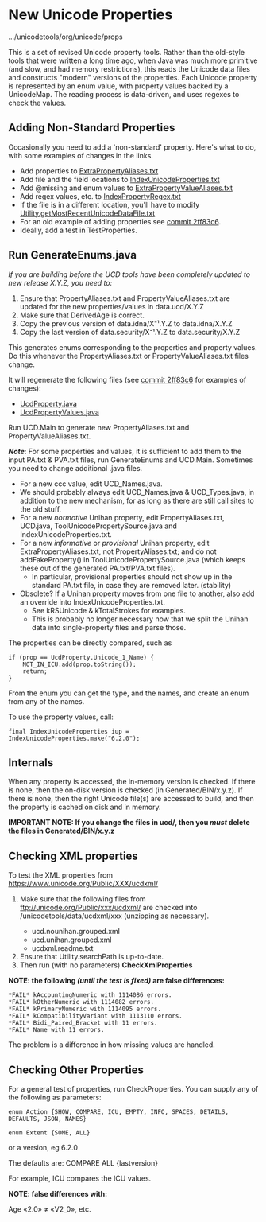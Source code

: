 # New Unicode Properties

.../unicodetools/org/unicode/props

This is a set of revised Unicode property tools. Rather than the old-style tools
that were written a long time ago, when Java was much more primitive (and slow,
and had memory restrictions), this reads the Unicode data files and constructs
"modern" versions of the properties. Each Unicode property is represented by an
enum value, with property values backed by a UnicodeMap. The reading process is
data-driven, and uses regexes to check the values.

## Adding Non-Standard Properties

Occasionally you need to add a 'non-standard' property. Here's what to do, with
some examples of changes in the links.

*   Add properties to
    [ExtraPropertyAliases.txt](https://github.com/unicode-org/unicodetools/blob/main/unicodetools/src/main/resources/org/unicode/props/ExtraPropertyAliases.txt)
*   Add file and the field locations to
    [IndexUnicodeProperties.txt](https://github.com/unicode-org/unicodetools/blob/main/unicodetools/src/main/resources/org/unicode/props/IndexUnicodeProperties.txt)
*   Add @missing and enum values to
    [ExtraPropertyValueAliases.txt](https://github.com/unicode-org/unicodetools/blob/main/unicodetools/src/main/resources/org/unicode/props/ExtraPropertyValueAliases.txt)
*   Add regex values, etc. to
    [IndexPropertyRegex.txt](https://github.com/unicode-org/unicodetools/blob/main/unicodetools/src/main/resources/org/unicode/props/IndexPropertyRegex.txt)
*   If the file is in a different location, you'll have to modify
    [Utility.getMostRecentUnicodeDataFile.txt](https://github.com/unicode-org/unicodetools/blob/main/unicodetools/src/main/java/org/unicode/text/utility/Utility.java)
*   For an old example of adding properties see [commit 2ff83c6](https://github.com/unicode-org/unicodetools/commit/2ff83c6a0d0eef7286e98c3b94b3de538b44e404).
*   Ideally, add a test in TestProperties.

## Run GenerateEnums.java

*If you are building before the UCD tools have been completely updated to new
release X.Y.Z, you need to:*

1.  Ensure that PropertyAliases.txt and PropertyValueAliases.txt are updated for
    the new properties/values in data.ucd/X.Y.Z
2.  Make sure that DerivedAge is correct.
3.  Copy the previous version of data.idna/X⁻¹.Y.Z to data.idna/X.Y.Z
4.  Copy the last version of data.security/X⁻¹.Y.Z to data.security/X.Y.Z

This generates enums corresponding to the properties and property values. Do
this whenever the PropertyAliases.txt or PropertyValueAliases.txt files change.

It will regenerate the following files (see [commit 2ff83c6](https://github.com/unicode-org/unicodetools/commit/2ff83c6a0d0eef7286e98c3b94b3de538b44e404) for examples of changes):

*   [UcdProperty.java](https://github.com/unicode-org/unicodetools/blob/main/unicodetools/org/unicode/props/UcdProperty.java)
*   [UcdPropertyValues.java](https://github.com/unicode-org/unicodetools/blob/main/unicodetools/org/unicode/props/UcdPropertyValues.java)

Run UCD.Main to generate new PropertyAliases.txt and PropertyValueAliases.txt.

***Note***: For some properties and values, it is sufficient to add them to the
input PA.txt & PVA.txt files, run GenerateEnums and UCD.Main. Sometimes you need
to change additional .java files.

*   For a new ccc value, edit UCD_Names.java.
*   We should probably always edit UCD_Names.java & UCD_Types.java, in addition
    to the new mechanism, for as long as there are still call sites to the old
    stuff.
*   For a new *normative* Unihan property, edit PropertyAliases.txt,
    UCD.java, ToolUnicodePropertySource.java and IndexUnicodeProperties.txt.
*   For a new *informative* or *provisional* Unihan property, edit
    ExtraPropertyAliases.txt, not PropertyAliases.txt; and do not
    addFakeProperty() in ToolUnicodePropertySource.java (which keeps these out
    of the generated PA.txt/PVA.txt files).
    *   In particular, provisional properties should not show up in the standard
        PA.txt file, in case they are removed later. (stability)
*   Obsolete? If a Unihan property moves from one file to another, also add an
    override into IndexUnicodeProperties.txt.
    *   See kRSUnicode & kTotalStrokes for examples.
    *   This is probably no longer necessary now that we split the Unihan data
        into single-property files and parse those.

The properties can be directly compared, such as
```
if (prop == UcdProperty.Unicode_1_Name) {
    NOT_IN_ICU.add(prop.toString());
    return;
}
```

From the enum you can get the type, and the names, and create an enum from any
of the names.

To use the property values, call:
```
final IndexUnicodeProperties iup = IndexUnicodeProperties.make("6.2.0");
```

## **Internals**

When any property is accessed, the in-memory version is checked. If there is
none, then the on-disk version is checked (in Generated/BIN/x.y.z). If there is
none, then the right Unicode file(s) are accessed to build, and then the
property is cached on disk and in memory.

**IMPORTANT NOTE: If you change the files in ucd/, then you *must* delete the files in Generated/BIN/x.y.z**

## Checking XML properties

To test the XML properties from https://www.unicode.org/Public/XXX/ucdxml/

1.  Make sure that the following files from ftp://unicode.org/Public/xxx/ucdxml/
    are checked into <workspace>/unicodetools/data/ucdxml/xxx (unzipping as
    necessary).
    *   ucd.nounihan.grouped.xml
    *   ucd.unihan.grouped.xml
    *   ucdxml.readme.txt
2.  Ensure that Utility.searchPath is up-to-date.
3.  Then run (with no parameters) **CheckXmlProperties**

**NOTE: the following *(until the test is fixed)* are false differences:**
```
*FAIL* kAccountingNumeric with 1114086 errors.
*FAIL* kOtherNumeric with 1114082 errors.
*FAIL* kPrimaryNumeric with 1114095 errors.
*FAIL* kCompatibilityVariant with 1113110 errors.
*FAIL* Bidi_Paired_Bracket with 11 errors.
*FAIL* Name with 11 errors.
```

The problem is a difference in how missing values are handled.

## Checking Other Properties

For a general test of properties, run CheckProperties. You can supply any of the
following as parameters:
```
enum Action {SHOW, COMPARE, ICU, EMPTY, INFO, SPACES, DETAILS, DEFAULTS, JSON, NAMES}

enum Extent {SOME, ALL}
```

or a version, eg 6.2.0

The defaults are: COMPARE ALL {lastversion}

For example, ICU compares the ICU values.

**NOTE: false differences with:**

Age     «2.0»   ≠       «V2_0», etc.
